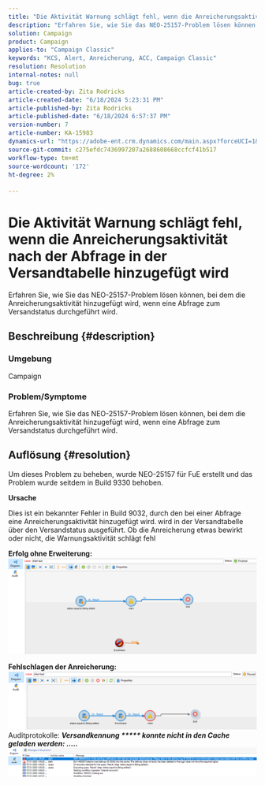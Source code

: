 ```yaml
---
title: "Die Aktivität Warnung schlägt fehl, wenn die Anreicherungsaktivität nach der Abfrage in der Versandtabelle hinzugefügt wird."
description: "Erfahren Sie, wie Sie das NEO-25157-Problem lösen können, bei dem die Anreicherungsaktivität hinzugefügt wird, wenn eine Abfrage zum Versandstatus durchgeführt wird."
solution: Campaign
product: Campaign
applies-to: "Campaign Classic"
keywords: "KCS, Alert, Anreicherung, ACC, Campaign Classic"
resolution: Resolution
internal-notes: null
bug: true
article-created-by: Zita Rodricks
article-created-date: "6/18/2024 5:23:31 PM"
article-published-by: Zita Rodricks
article-published-date: "6/18/2024 6:57:37 PM"
version-number: 7
article-number: KA-15983
dynamics-url: "https://adobe-ent.crm.dynamics.com/main.aspx?forceUCI=1&pagetype=entityrecord&etn=knowledgearticle&id=b58d197b-972d-ef11-840a-002248084fbb"
source-git-commit: c275efdc7436997207a2688608668ccfcf41b517
workflow-type: tm+mt
source-wordcount: '172'
ht-degree: 2%

---
```


# Die Aktivität Warnung schlägt fehl, wenn die Anreicherungsaktivität nach der Abfrage in der Versandtabelle hinzugefügt wird


Erfahren Sie, wie Sie das NEO-25157-Problem lösen können, bei dem die Anreicherungsaktivität hinzugefügt wird, wenn eine Abfrage zum Versandstatus durchgeführt wird.

## Beschreibung {#description}


### Umgebung

Campaign

### Problem/Symptome

Erfahren Sie, wie Sie das NEO-25157-Problem lösen können, bei dem die Anreicherungsaktivität hinzugefügt wird, wenn eine Abfrage zum Versandstatus durchgeführt wird.


## Auflösung {#resolution}


Um dieses Problem zu beheben, wurde NEO-25157 für FuE erstellt und das Problem wurde seitdem in Build 9330 behoben.

<b>Ursache</b>


Dies ist ein bekannter Fehler in Build 9032, durch den bei einer Abfrage eine Anreicherungsaktivität hinzugefügt wird.<b> </b>wird in der Versandtabelle über den Versandstatus ausgeführt. Ob die Anreicherung etwas bewirkt oder nicht, die Warnungsaktivität schlägt fehl

<b>Erfolg ohne Erweiterung:</b>
![](assets/ab975c07-d043-ed11-bba2-0022480868ff.png)

<b>Fehlschlagen der Anreicherung:</b>
![](assets/ad975c07-d043-ed11-bba2-0022480868ff.png)
Auditprotokolle: <b>*Versandkennung \*\*\*\*\* konnte nicht in den Cache geladen werden: .....</b>*
![](assets/ac975c07-d043-ed11-bba2-0022480868ff.png)

